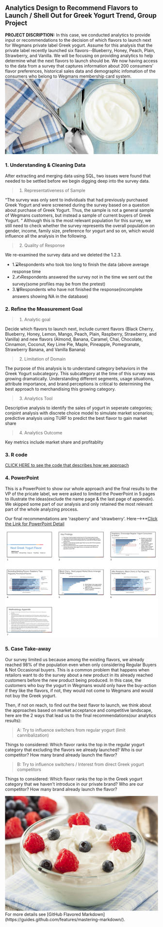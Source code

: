 ## Analytics Design to Recommend Flavors to Launch / Shell Out for Greek Yogurt Trend, Group Project

**PROJECT DISCRIPTION:** In this case, we conducted analytics to provide input or recommendations to the decision of which flavors to launch next for Wegmans private label Greek yogurt. Assume for this analysis that the private label recently launched six flavors--Blueberry, Honey, Peach, Plain, Strawberry, and Vanilla. We will be focusing on providing analytics to help determine what the next flavors to launch should be. We now having access to the data from a survey that captures information about 200 consumers’ flavor preferences, historical sales data and demographic infomation of the consumers who belong to Wegmans membership card system.
<img src="images/greek-style-yogurt-difference-1140x563.jpg?raw=true"/>

### 1. Understanding & Cleaning Data

After extracting and merging data using SQL, two issues were found that needed to be settled before we begin digging deep into the survey data.

      
> 1. Representativeness of Sample
    
“The survey was only sent to individuals that had previously purchased Greek Yogurt and were screened during the survey based on a question about purchase of Greek Yogurt. Thus, the sample is not a general sample of Wegmans customers, but instead a sample of current buyers of Greek Yogurt. “ Although this is the most relevant population for this survey, we still need to check whether the survey represents the overall population on gender, income, family size, preference for yogurt and so on, which would influence all the analysis in the following. 


> 2. Quality of Response

We re-examined the survey data and we deleted the 1.2.3.
* 1.:hourglass:Respondents who took too long to finish the data (above average response time
* 2.:writing_hand:Respondents answered the survey not in the time we sent out the survey(some profiles may be from the pretest)
* 3.:wastebasket:Respondents who have not finished the response(incomplete answers showing NA in the database)

### 2. Refine the Measurement Goal

> 1. Analytic goal 

Decide which flavors to launch next, include current flavors (Black Cherry, Blueberry, Honey, Lemon, Mango, Peach, Plain, Raspberry, Strawberry, and Vanilla) and new flavors (Almond, Banana, Caramel, Chai, Chocolate, Cinnamon, Coconut, Key Lime Pie, Maple, Pineapple, Pomegranate, Strawberry Banana, and Vanilla Banana)  

> 2. Limitation of Domain 

The purpose of this analysis is to understand category behaviors in the Greek Yogurt subcategory. This subcategory at the time of this survey was growing dramatically. Understanding different segments, usage situations, attribute importance, and brand perceptions is critical to determining the best approach to merchandising this growing category.	


> 3. Analytics Tool

Descriptive analysis to identify the sales of yogurt in seperate categories; 
conjoint analysis with discrete choice model to simulate market scenarios; 
predictive analysis using TURF to predict the best flavor to gain market share

> 4. Analytics Outcome 

Key metrics include market share and profitablity


### 3. R code 
[CLICK HERE to see the code that describes how we approach](/Yogurt-Project-Team8.html)


### 4. PowerPoint
This is a PowerPoint to show our whole approach and the final results to the VP of the pricate label, we were asked to limited the PowerPoint in 5 pages to illustrate the ideas(exclude the name page & the last page of appendix). We skipped some part of our analysis and only retained the most relevant part of the whole analyzing process. 

Our final recommendations are 'raspberry' and 'strawberry'.  Here-->**[Click the Link for PowerPoint Detail](/pptyogurt.pdf)
<img src="images/Screen Shot 2020-02-15 at 02.22.00.png?raw=true"/>

### 5. Case Take-away

Our survey limited us because among the existing flavors, we already reached 98% of the population even when only considering Regular Buyers & Not Occasional buyers. This is a common problem that happens when retailors want to do the survey about a new product in its already reached customers before the new product being produced. In this case, the customers who buy the yogurt in Wegmans would only have the buy-action if they like the flavors, if not, they would not come to Wegmans and would not buy the Greek yogurt.

Then, if not on reach, to find out the best flavor to launch, we think about the approaches based on market acceptance and competitive landscape, here are the 2 ways that lead us to the final recommendations(our analytics results):

> A: Try to influence switchers from regular yogurt (limit cannibalization)

Things to considered: Which flavor ranks the top in the regular yogurt category that excluding the flavors we already launched? Who is our competitor? How many brand already launch the flavor? 


> B: Try to influence switchers / Interest from direct Greek yogurt competitors

Things to considered: Which flavor ranks the top in the Greek yogurt category that we haven't introduce in our private brand? Who are our competitor? How many brand already launch the flavor? 

<img src="images/yogurtimage2.jpg?raw=true"/>
For more details see [GitHub Flavored Markdown](https://guides.github.com/features/mastering-markdown/).
